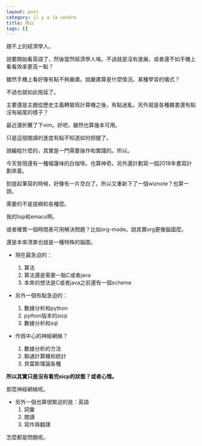 ```yaml
---
layout: post
category: il y a là cendre
title: 所以
tags: []
---
```


跟不上的經濟學人。

說要開始看英語了，然後當然經濟學人咯。不過就是沒有進展。或者還不如手機上看看效率更高一點？

雖然手機上看好像有點不夠嚴肅。說嚴肅算是什麼情況。某種學習的儀式？

不過也就如此拖延了。

主要還是主題從歷史主義轉變爲計算機之後，有點迷亂。另外就是各種雜書還有點沒有結尾的樣子？

最近還折騰了下vim。好吧，雖然也算幾本可用。

只是這個閱讀的進度有點不知道如何把握了。

說編程什麼的，其實是一門需要操作和實踐的。所以。

今天發現還有一種榴蓮味的白咖啡。也算神奇。另外還計劃寫一個2018年書寫計劃來着。

到提起筆寫的時候，好像有一片空白了。所以又重新下了一個wiznote？也算一說。

需要的不是提綱和各種麼。

我的lisp和emacs啊。

或者確實一個時間表可用解決問題？比如org-mode。說其實org更像腦圖麼。

還是本來清單也就是一種特殊的腦圖。

- 現在最急迫的：

  1. 算法
  2. 算法還是需要一點C或者java
  3. 本來的想法是C或者java之前還有一個scheme

- 另外一個有點急迫的：
  1. 數據分析和python
  2. python版本的sicp
  3. 數據分析和sql
  
- 作爲中心的神經網絡？
  1. 數據分析的方法
  2. 聯通計算機和統計
  3. 貝葉斯理論各種
  
**所以其實只是沒有看完sicp的狀態？或者心情。**

那麼神經網絡呢。

- 另外一個也算很緊迫的是：英語
  1. 詞彙
  2. 閱讀
  3. 寫作與翻譯
  
怎麼都是問題呢。



<!-- more -->
